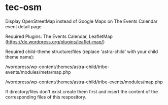 # tec-osm
Display OpenStreetMap instead of Google Maps on The Events Calendar event detail page

Required Plugins: The Events Calendar, LeafletMap (https://de.wordpress.org/plugins/leaflet-map/)

 

Required child-theme structure/files (replace 'astra-child' with your child theme name):

/wordpress/wp-content/themes/astra-child/tribe-events/modules/meta/map.php

/wordpress/wp-content/themes/astra-child/tribe-events/modules/map.php

If directory/files don't exist create them first and insert the content of the corresponding files of this respository.
